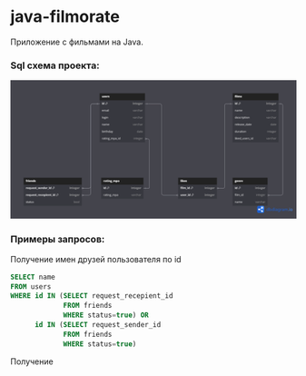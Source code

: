 # java-filmorate
Приложение с фильмами на Java.

### Sql схема проекта:
![sql-schema](sql-schema.png)

### Примеры запросов:
Получение имен друзей пользователя по id
```sql
SELECT name
FROM users
WHERE id IN (SELECT request_recepient_id
             FROM friends
             WHERE status=true) OR
      id IN (SELECT request_sender_id
             FROM friends
             WHERE status=true)
```
Получение 
